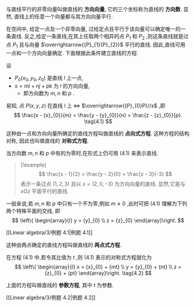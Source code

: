 与直线平行的非零向量叫做直线的 **方向向量**, 它的三个坐标称为直线的 **方向数**. 
显然, 直线上的任意一个向量都与其方向向量平行.

在空间中, 给定一点及一个非零向量, 过给定点且平行于该向量可以确定唯一的一条直线. 
反之,给定一条直线,在其上任取两个相异的点 ${P}_{1}$ 和 ${P}_{2}$ ,则这条直线就是过点 ${P}_{1}$ 且与向量 $\overrightarrow{{P}_{1}{P}_{2}}$ 平行的直线. 
因此,直线可用一点和一个方向向量确定. 下面根据此条件建立直线的方程.

设
- ${P}_{0}\left( {{x}_{0},{y}_{0},{z}_{0}}\right)$ 是直线 $l$ 上一点, 
- $s = {mi} + {nj} + {pk}$ 为 $l$ 的方向向量,
	- 即方向数为 $m, n$ 和 $p$ .

易知, 点 $P\left( {x, y, z}\right)$ 在直线 $l$ 上 $\Leftrightarrow$ $\overrightarrow{{P}_{0}P}//s$ ,即
$$
\frac{x - {x}_{0}}{m} = \frac{y - {y}_{0}}{n} = \frac{z - {z}_{0}}{p}. \tag{4.1}
$$

这种由一点和方向向量所确定的直线方程叫做直线的 **点向式方程**. 
这种方程的结构对称, 因此也叫做直线的 **对称式方程**.

当方向数 $m, n$ 和 $p$ 中有的为零时,在形式上仍可用 (4.1) 来表示直线. 

> [!example] 
> $$
> \frac{x - 1}{2} = \frac{y - 2}{0} = \frac{z - 3}{-3}
> $$
> 表示一条过点 $\left( {1,2,3}\right)$ 且以 $s = \left( {2,0, - 3}\right)$ 为方向向量的直线. 显然,它是与 ${xOz}$ 平面平行的直线.

一般来说,若 $m, n$ 和 $p$ 中只有一个不为零,例如 $m \neq 0$ ,此时可把 (4.1) 理解为下列两个特殊平面的交线, 即
$$
\left\{ \begin{array}{l} y = {y}_{0} \\ z = {z}_{0} \end{array}\right.
$$

[[Linear algebra/3/例题 4.1|例题 4.1]]

这种由两点确定的直线方程叫做直线的 **两点式方程**.

在方程 (4.1) 中,若令其比值为 $t$ ,则 (4.1) 表示的对称式方程就化为
$$
\left\{ \begin{array}{l} x = {x}_{0} + {mt} \\ y = {y}_{0} + {nt} \\ z = {z}_{0} + {pt} \end{array}\right. \tag{4.2}
$$

上面的方程叫做直线的 **参数方程**, 其中 $t$ 为参数.

[[Linear algebra/3/例题 4.2|例题 4.2]]